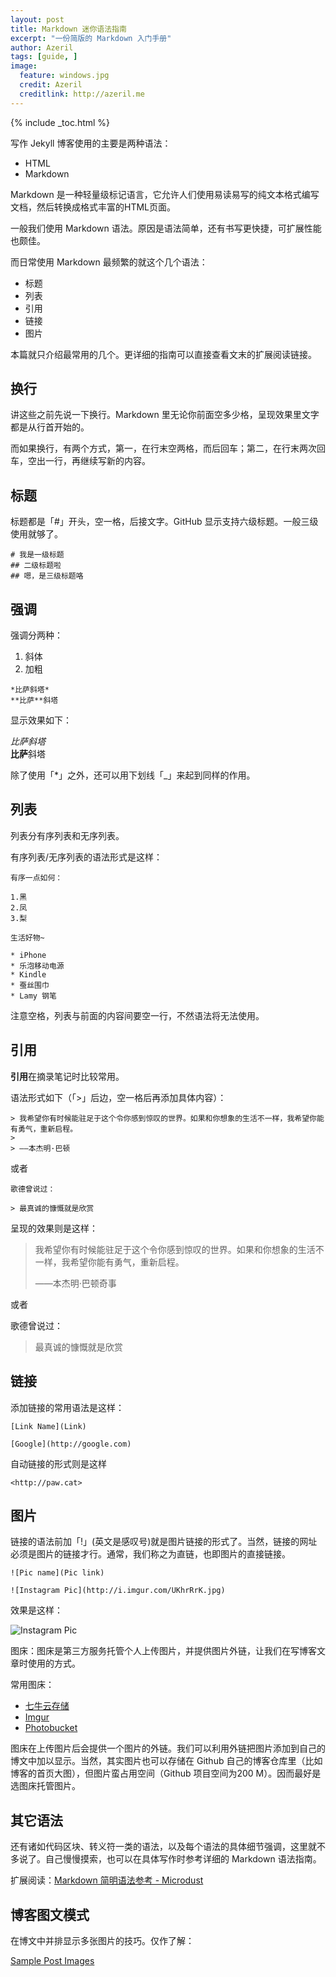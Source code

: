 ```yaml
---
layout: post
title: Markdown 迷你语法指南
excerpt: "一份简版的 Markdown 入门手册"
author: Azeril
tags: [guide, ]
image:
  feature: windows.jpg
  credit: Azeril
  creditlink: http://azeril.me
---
```


{% include _toc.html %}

写作 Jekyll 博客使用的主要是两种语法：

* HTML
* Markdown


Markdown 是一种轻量级标记语言，它允许人们使用易读易写的纯文本格式编写文档，然后转换成格式丰富的HTML页面。 

一般我们使用 Markdown 语法。原因是语法简单，还有书写更快捷，可扩展性能也颇佳。

而日常使用 Markdown 最频繁的就这个几个语法：

* 标题
* 列表
* 引用
* 链接
* 图片

本篇就只介绍最常用的几个。更详细的指南可以直接查看文末的扩展阅读链接。

## 换行

讲这些之前先说一下换行。Markdown 里无论你前面空多少格，呈现效果里文字都是从行首开始的。

而如果换行，有两个方式，第一，在行末空两格，而后回车；第二，在行末两次回车，空出一行，再继续写新的内容。

## 标题

标题都是「#」开头，空一格，后接文字。GitHub 显示支持六级标题。一般三级使用就够了。

```
# 我是一级标题
## 二级标题啦
## 嗯，是三级标题咯
```

## 强调

强调分两种：

1. 斜体
2. 加粗

```
*比萨斜塔*  
**比萨**斜塔
```

显示效果如下：

*比萨斜塔*  
**比萨**斜塔

除了使用「*」之外，还可以用下划线「_」来起到同样的作用。

## 列表

列表分有序列表和无序列表。

有序列表/无序列表的语法形式是这样：

```
有序一点如何：

1.黑
2.凤
3.梨
```

```
生活好物~

* iPhone
* 乐泡移动电源
* Kindle
* 蚕丝围巾
* Lamy 钢笔
```

注意空格，列表与前面的内容间要空一行，不然语法将无法使用。

## 引用

**引用**在摘录笔记时比较常用。

语法形式如下（「>」后边，空一格后再添加具体内容）：

```
> 我希望你有时候能驻足于这个令你感到惊叹的世界。如果和你想象的生活不一样，我希望你能有勇气，重新启程。
> 
> ——本杰明·巴顿
```
或者

```
歌德曾说过：

> 最真诚的慷慨就是欣赏
```

呈现的效果则是这样：

> 我希望你有时候能驻足于这个令你感到惊叹的世界。如果和你想象的生活不一样，我希望你能有勇气，重新启程。
> 
> ——本杰明·巴顿奇事

或者

歌德曾说过：

> 最真诚的慷慨就是欣赏


## 链接

添加链接的常用语法是这样：

```
[Link Name](Link) 
```

```
[Google](http://google.com)
```

自动链接的形式则是这样

```
<http://paw.cat>
```

## 图片

链接的语法前加「!」(英文是感叹号)就是图片链接的形式了。当然，链接的网址必须是图片的链接才行。通常，我们称之为直链，也即图片的直接链接。

```
![Pic name](Pic link)  
```

```
![Instagram Pic](http://i.imgur.com/UKhrRrK.jpg)
```

效果是这样：

![Instagram Pic](http://i.imgur.com/UKhrRrK.jpg)

图床：图床是第三方服务托管个人上传图片，并提供图片外链，让我们在写博客文章时使用的方式。

常用图床： 

* [七牛云存储](http://www.qiniu.com/)
* [Imgur](http://imgur.com/)
* [Photobucket](http://s1381.photobucket.com/)

图床在上传图片后会提供一个图片的外链。我们可以利用外链把图片添加到自己的博文中加以显示。当然，其实图片也可以存储在 Github 自己的博客仓库里（比如博客的首页大图），但图片蛮占用空间（Github 项目空间为200 M）。因而最好是选图床托管图片。

## 其它语法

还有诸如代码区块、转义符一类的语法，以及每个语法的具体细节强调，这里就不多说了。自己慢慢摸索，也可以在具体写作时参考详细的 Markdown 语法指南。

扩展阅读：[Markdown 简明语法参考 - Microdust](http://azeril.me/blog/Markdown-Syntax.html)

## 博客图文模式

在博文中并排显示多张图片的技巧。仅作了解：

[Sample Post Images](http://paw.cat/Sample-Post-Images.html)